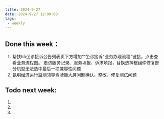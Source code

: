 ```yaml
---
title: 2024-9-27
date: 2024-9-27 12:00:00
tags: 
 - weekly
---
```

## Done this week：
   1. 帮扶h5坐诊接诉公告列表页下方增加““坐诊接诉"业务办理流程"链接，点击查看业务流程图。
   走访服务记录、服务填报、诉求填报，替换选择框组件修复部分机型无法选中最后一项兼容性问题
   2. 昆明经济运行监测领导驾驶舱大屏问题确认，整改、修复测试问题
## Todo next week:
   1. 
   2. 
   3. 

